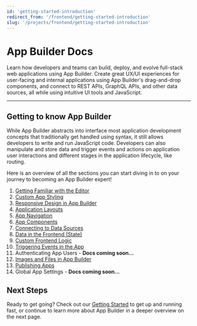 ```yaml
---
id: 'getting-started-introduction'
redirect_from: '/frontend/getting-started-introduction'
slug: '/projects/frontend/getting-started-introduction'
---
```


# App Builder Docs

Learn how developers and teams can build, deploy, and evolve full-stack web applications using App Builder. Create great UX/UI experiences for user-facing and internal applications using App Builder's drag-and-drop components, and connect to REST APIs, GraphQL APIs, and other data sources, all while using intuitive UI tools and JavaScript.

---

## Getting to know App Builder

While App Builder abstracts into interface most application development concepts that traditionally get handled using syntax, it still allows developers to write and run JavaScript code. Developers can also manipulate and store data and trigger events and actions on application user interactions and different stages in the application lifecycle, like routing.

Here is an overview of all the sections you can start diving in to on your journey to becoming an App Builder expert!

1. [Getting Familiar with the Editor](/projects/frontend/getting-started-what-is-app-builder.md)
2. [Custom App Styling](/projects/frontend/custom-app-styling-introduction.md)
3. [Responsive Design in App Builder](/projects/frontend/responsive-design-in-app-builder-introduction.md)
4. [Application Layouts](/projects/frontend/application-layouts-introduction.md)
5. [App Navigation](/projects/frontend/app-navigation-introduction.md)
6. [App Components](/projects/frontend/app-components/introduction)
7. [Connecting to Data Sources](/projects/frontend/connecting-to-data-sources-introduction.md)
8. [Data in the Frontend (State)](/projects/frontend/data-in-the-frontend-introduction.md)
9. [Custom Frontend Logic](/projects/frontend/custom-frontend-logic-introduction.md)
10. [Triggering Events in the App](/projects/frontend/triggering-events-in-the-app-introduction.md)
11. Authenticating App Users - **Docs coming soon...**
12. [Images and Files in App Builder](/projects/frontend/images-and-files-in-app-builder-introduction.md)
13. [Publishing Apps](/projects/frontend/publishing-apps-introduction.md)
14. Global App Settings - **Docs coming soon...**

## Next Steps

Ready to get going? Check out our [Getting Started](/projects/frontend/getting-started-building-fullstack-gotomarket-apps-on-8base.md) to get up and running fast, or continue to learn more about App Builder in a deeper overview on the next page.
